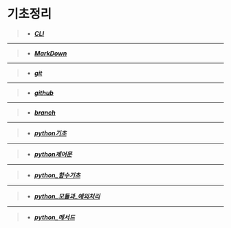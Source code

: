 # **기초정리**
>- _**[CLI](MarkDown/CLI.md)**_
---
>- _**[MarkDown](MarkDown/markdown.md)**_
---
>- _**[git](git_github/git.md)**_
---
>- _**[github](git_github/github.md)**_
---
>- _**[branch](git_github/branch.md)**_
---
>- _**[python기초](python/01_python_기초.md)**_
---
>- _**[python제어문](python/02_python_제어문.md)**_
---
>- _**[python_함수기초](python/03_python_함수기초.md)**_
---
>- _**[python_모듈과_예외처리](python/04_python_모듈과_예외처리.md)**_
---
>- _**[python_메서드](python/05_python_메서드.md)**_
